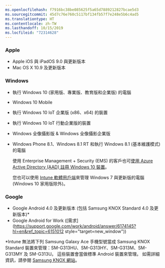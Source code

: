 ```yaml
---
ms.openlocfilehash: f7916bc38be085625f5a65d7889212827bcae5d3
ms.sourcegitcommit: 45d7c76e760c5117bf134fb57f7e248e5b6c4ad5
ms.translationtype: HT
ms.contentlocale: zh-TW
ms.lasthandoff: 10/15/2019
ms.locfileid: "72314628"
---
```

### <a name="apple"></a>Apple
- Apple iOS 與 iPadOS 9.0 與更新版本
- Mac OS X 10.9 及更新版本

### <a name="windows"></a>Windows
- 執行 Windows 10 (家用版、專業版、教育版和企業版) 的電腦
- Windows 10 Mobile
- 執行 Windows 10 IoT 企業版 (x86、x64) 的裝置
- 執行 Windows 10 IoT 行動企業版的裝置
- Windows 全像攝影版 &amp; Windows 全像攝影企業版
- Windows Phone 8.1、Windows 8.1 RT 和執行 Windows 8.1 (基本維護模式) 的電腦

  使用 Enterprise Management + Security (EMS) 的客戶也可[使用 Azure Active Directory (AAD) 註冊 Windows 10 裝置](/intune/enrollment/windows-enroll#enable-windows-10-automatic-enrollment)。

  您也可以使用 [Intune 軟體用戶端](/intune-classic/deploy-use/manage-windows-pcs-with-microsoft-intune)來管理 Windows 7 與更新版的電腦 (Windows 10 家用版除外)。

### <a name="google"></a>Google
- Google Android 4.0 及更新版本 (包括 Samsung KNOX Standard 4.0 及更新版本)*
- Google Android for Work ([需求](https://support.google.com/work/android/answer/6174145?hl=en&ref_topic=6151012 style="target=new_window"))

*Intune 無法將下列 Samsung Galaxy Ace 手機型號當成 Samsung KNOX Standard 裝置來管理：SM-G313HU、SM-G313HY、SM-G313M、SM-G313MY 及 SM-G313U。 這些裝置會當做標準 Android 裝置來管理。 如需詳細資訊，請參閱 [Samsung KNOX 網站](https://www.samsungknox.com/en)。